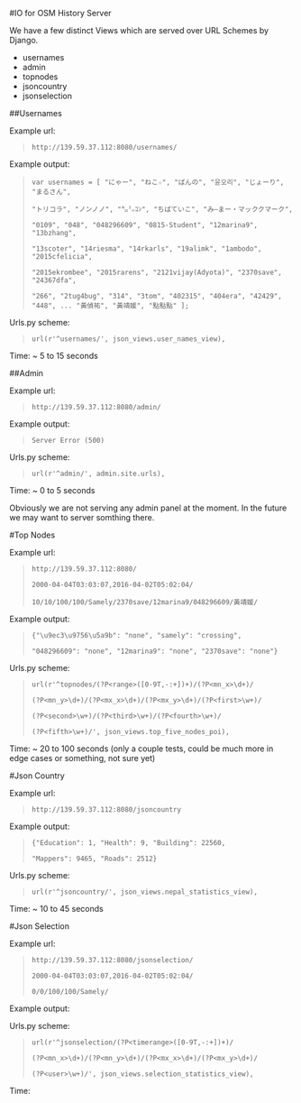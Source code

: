 #IO for OSM History Server

We have a few distinct Views which are served over URL Schemes by Django.

* usernames
* admin
* topnodes
* jsoncountry
* jsonselection

##Usernames

Example url:

> `http://139.59.37.112:8080/usernames/`

Example output:

> `var usernames = [ "にゃー", "ねこ☆", "ばんの", "윤오리", "じょーり", "まるさん",` 
> 
> `"トリコラ", "ノンノノ", "㌔㍉ｺﾝ", "ちばていこ", "み―まー・マッククマーク",` 
> 
> `"0109", "048", "048296609", "0815-Student", "12marina9", "13bzhang",`
> 
> `"13scoter", "14riesma", "14rkarls", "19alimk", "1ambodo", "2015cfelicia",` 
> 
> `"2015ekrombee", "2015rarens", "2121vijay(Adyota)", "2370save", "24367dfa",` 
> 
> `"266", "2tug4bug", "314", "3tom", "402315", "404era", "42429", "448", ... "黃偵祐", "黃靖媛", "點點點" ];`

Urls.py scheme:

> `url(r'^usernames/', json_views.user_names_view),`

Time: ~ 5 to 15 seconds

##Admin

Example url:

> `http://139.59.37.112:8080/admin/`

Example output:

> `Server Error (500)`

Urls.py scheme:

> `url(r'^admin/', admin.site.urls),`

Time: ~ 0 to 5 seconds

Obviously we are not serving any admin panel at the moment.  In the future we may want to server somthing there.

#Top Nodes

Example url:

> `http://139.59.37.112:8080/`
> 
> `2000-04-04T03:03:07,2016-04-02T05:02:04/`
> 
> `10/10/100/100/Samely/2370save/12marina9/048296609/黃靖媛/`

Example output:

> `{"\u9ec3\u9756\u5a9b": "none", "samely": "crossing",`
> 
>  `"048296609": "none", "12marina9": "none", "2370save": "none"}`

Urls.py scheme:

> `url(r'^topnodes/(?P<range>([0-9T,-:+])+)/(?P<mn_x>\d+)/`
> 
> `(?P<mn_y>\d+)/(?P<mx_x>\d+)/(?P<mx_y>\d+)/(?P<first>\w+)/`
> 
> `(?P<second>\w+)/(?P<third>\w+)/(?P<fourth>\w+)/`
> 
> `(?P<fifth>\w+)/', json_views.top_five_nodes_poi),`

Time: ~ 20 to 100 seconds (only a couple tests, could be much more in edge cases or something, not sure yet)

#Json Country

Example url:

> `http://139.59.37.112:8080/jsoncountry`

Example output:

> `{"Education": 1, "Health": 9, "Building": 22560,`
> 
> `"Mappers": 9465, "Roads": 2512}`

Urls.py scheme:

> `url(r'^jsoncountry/', json_views.nepal_statistics_view),`

Time: ~ 10 to 45 seconds

#Json Selection

Example url:

> `http://139.59.37.112:8080/jsonselection/`
> 
> `2000-04-04T03:03:07,2016-04-02T05:02:04/`
> 
> `0/0/100/100/Samely/`

Example output:

Urls.py scheme:

> `url(r'^jsonselection/(?P<timerange>([0-9T,-:+])+)/`
> 
> `(?P<mn_x>\d+)/(?P<mn_y>\d+)/(?P<mx_x>\d+)/(?P<mx_y>\d+)/`
> 
> `(?P<user>\w+)/', json_views.selection_statistics_view),`

Time: